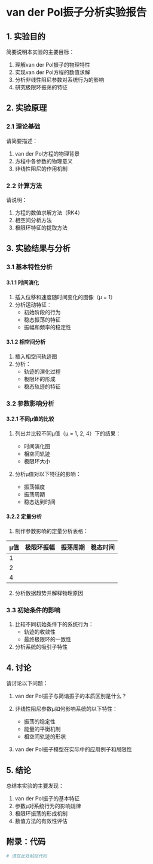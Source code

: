 # van der Pol振子分析实验报告

## 1. 实验目的

简要说明本实验的主要目标：
1. 理解van der Pol振子的物理特性
2. 实现van der Pol方程的数值求解
3. 分析非线性阻尼参数对系统行为的影响
4. 研究极限环振荡的特征

## 2. 实验原理

### 2.1 理论基础

请简要描述：
1. van der Pol方程的物理背景
2. 方程中各参数的物理意义
3. 非线性阻尼的作用机制

### 2.2 计算方法

请说明：
1. 方程的数值求解方法（RK4）
2. 相空间分析方法
3. 极限环特征的提取方法

## 3. 实验结果与分析

### 3.1 基本特性分析

#### 3.1.1 时间演化

1. 插入位移和速度随时间变化的图像（μ = 1）
2. 分析运动特征：
   - 初始阶段的行为
   - 稳态振荡的特征
   - 振幅和频率的稳定性

#### 3.1.2 相空间分析

1. 插入相空间轨迹图
2. 分析：
   - 轨迹的演化过程
   - 极限环的形成
   - 稳态轨迹的特征

### 3.2 参数影响分析

#### 3.2.1 不同μ值的比较

1. 列出并比较不同μ值（μ = 1, 2, 4）下的结果：
   - 时间演化图
   - 相空间轨迹
   - 极限环大小

2. 分析μ值对以下特征的影响：
   - 振荡幅度
   - 振荡周期
   - 稳态达到时间

#### 3.2.2 定量分析

1. 制作参数影响的定量分析表格：

| μ值 | 极限环振幅 | 振荡周期 | 稳态时间 |
|-----|------------|----------|----------|
| 1   |            |          |          |
| 2   |            |          |          |
| 4   |            |          |          |

2. 分析数据趋势并解释物理原因


### 3.3 初始条件的影响

1. 比较不同初始条件下的系统行为：
   - 轨迹的收敛性
   - 最终极限环的一致性
2. 分析系统的吸引子特性

## 4. 讨论

请讨论以下问题：

1. van der Pol振子与简谐振子的本质区别是什么？

2. 非线性阻尼参数μ如何影响系统的以下特性：
   - 振荡的稳定性
   - 能量的平衡机制
   - 相空间轨迹的形状

3. van der Pol振子模型在实际中的应用例子和局限性

## 5. 结论

总结本实验的主要发现：
1. van der Pol振子的基本特征
2. 参数μ对系统行为的影响规律
3. 极限环振荡的形成机制
4. 数值方法的有效性评估

## 附录：代码
```python
# 请在此处粘贴代码
```

